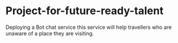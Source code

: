 # Project-for-future-ready-talent
Deploying a Bot chat service
this service will help travellers who are unaware of a 
place they are visiting.
